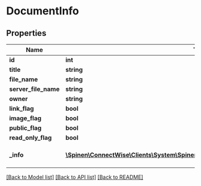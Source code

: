 # DocumentInfo

## Properties
Name | Type | Description | Notes
------------ | ------------- | ------------- | -------------
**id** | **int** |  | [optional] 
**title** | **string** |  | [optional] 
**file_name** | **string** |  | [optional] 
**server_file_name** | **string** |  | [optional] 
**owner** | **string** |  | [optional] 
**link_flag** | **bool** |  | [optional] 
**image_flag** | **bool** |  | [optional] 
**public_flag** | **bool** |  | [optional] 
**read_only_flag** | **bool** |  | [optional] 
**_info** | [**\Spinen\ConnectWise\Clients\System\Spinen\ConnectWise\Clients\System\Model\Metadata**](Metadata.md) | Metadata of the entity | [optional] 

[[Back to Model list]](../README.md#documentation-for-models) [[Back to API list]](../README.md#documentation-for-api-endpoints) [[Back to README]](../README.md)


